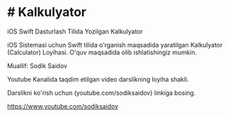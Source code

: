 # # Kalkulyator
iOS Swift Dasturlash Tilida Yozilgan Kalkulyator

iOS Sistemasi uchun Swift tilida o'rganish maqsadida yaratilgan Kalkulyator (Calculator) Loyihasi. O'quv maqsadida olib ishlatishingiz mumkin.

Muallif: Sodik Saidov

Youtube Kanalida taqdim etilgan video darslikning loyiha shakli.

Darslikni ko'rish uchun (youtube.com/sodiksaidov) linkiga bosing. 

https://www.youtube.com/sodiksaidov
